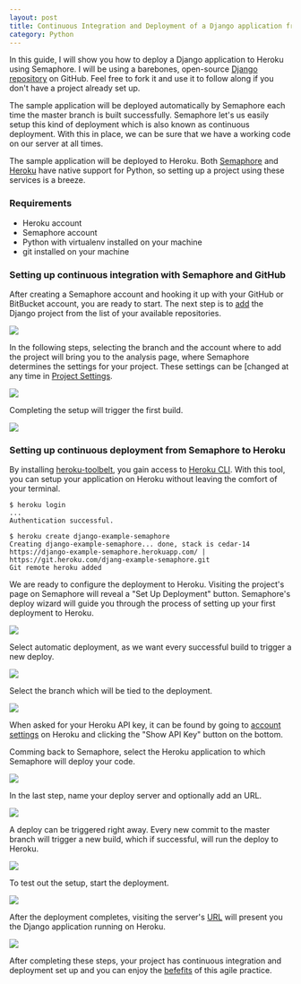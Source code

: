 ```yaml
---
layout: post
title: Continuous Integration and Deployment of a Django application from GitHub to Heroku with Semaphore
category: Python
---
```


In this guide, I will show you how to deploy a Django application to Heroku
using Semaphore. I will be using a barebones, open-source [Django repository](https://github.com/ervinb/django_example)
on GitHub. Feel free to fork it and use it to follow along if you don't have a
project already set up.

The sample application will be deployed automatically by Semaphore each time the
master branch is built successfully. Semaphore let's us easily setup this kind of
deployment which is also known as continuous deployment. With this in place,
we can be sure that we have a working code on our server at all times.

The sample application will be deployed to Heroku. Both [Semaphore](https://semaphoreci.com/docs/python-continuous-integration.html)
and [Heroku](https://devcenter.heroku.com/articles/getting-started-with-python#introduction)
have native support for Python, so setting up a project using these services is
a breeze.

### Requirements

  - Heroku account
  - Semaphore account
  - Python with virtualenv installed on your machine
  - git installed on your machine

### Setting up continuous integration with Semaphore and GitHub

After creating a Semaphore account and hooking it up with your GitHub or BitBucket
account, you are ready to start. The next step is to [add](https://semaphoreci.com/docs/adding-github-bitbucket-project-to-semaphore.html)
the Django project from the list of your available repositories.

<img src="/docs/assets/img/languages/python/deploy-django-to-heroku/django_project_list.png">

In the following steps, selecting the branch and the account where to add the
project will bring you to the analysis page, where Semaphore determines the
settings for your project. These settings can be [changed at any time in
[Project Settings](https://semaphoreci.com/docs/customizing-build-commands.html).

<img src="/docs/assets/img/languages/python/deploy-django-to-heroku/django_analysis_complete.png">

Completing the setup will trigger the first build.

<first-build-success>
<img src="/docs/assets/img/languages/python/deploy-django-to-heroku/django_first_build.png">

### Setting up continuous deployment from Semaphore to Heroku

By installing [heroku-toolbelt](https://toolbelt.heroku.com/debian), you gain
access to [Heroku CLI](https://github.com/heroku/heroku). With this tool, you can
setup your application on Heroku without leaving the comfort of your terminal.

```
$ heroku login
...
Authentication successful.

$ heroku create django-example-semaphore
Creating django-example-semaphore... done, stack is cedar-14
https://django-example-semaphore.herokuapp.com/ | https://git.heroku.com/djang-example-semaphore.git
Git remote heroku added
```

We are ready to configure the deployment to Heroku. Visiting the project's page
on Semaphore will reveal a "Set Up Deployment" button. Semaphore's deploy wizard
will guide you through the process of setting up your first deployment to Heroku.

<img src="/docs/assets/img/languages/python/deploy-django-to-heroku/django_deployment_destination.png">

Select automatic deployment, as we want every successful build to trigger a new
deploy.

<img src="/docs/assets/img/languages/python/deploy-django-to-heroku/django_deployment_type.png">

Select the branch which will be tied to the deployment.

<img src="/docs/assets/img/languages/python/deploy-django-to-heroku/django_deployment_branch.png">

When asked for your Heroku API key, it can be found by going to [account settings](https://dashboard.heroku.com/account)
on Heroku and clicking the "Show API Key" button on the bottom.

Comming back to Semaphore, select the Heroku application to which Semaphore will
deploy your code.

<img src="/docs/assets/img/languages/python/deploy-django-to-heroku/django_deployment_heroku_app.png">

In the last step, name your deploy server and optionally add an URL.

<img src="/docs/assets/img/languages/python/deploy-django-to-heroku/django_deployment_server_name.png">

A deploy can be triggered right away. Every new commit to the master branch will
trigger a new build, which if successful, will run the deploy to Heroku.

<img src="/docs/assets/img/languages/python/deploy-django-to-heroku/django_deployment_setup_complete.png">

To test out the setup, start the deployment.

<img src="/docs/assets/img/languages/python/deploy-django-to-heroku/django_deployment_first.png">

After the deployment completes, visiting the server's [URL](https://django-example-semaphore.herokuapp.com/)
will present you the Django application running on Heroku.

<img src="/docs/assets/img/languages/python/deploy-django-to-heroku/django_deployment_app_page.png">

After completing these steps, your project has continuous integration and deployment
set up and you can enjoy the [befefits](https://semaphoreci.com/community/tutorials/continuous-integration)
of this agile practice.
